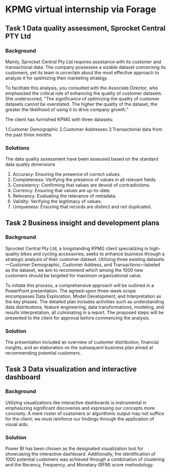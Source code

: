 # KPMG virtual internship via Forage

## Task 1 Data quality assessment, Sprocket Central PTY Ltd

### Background

Mainly, Sprocket Central Pty Ltd requires assistance with its customer and transactional data. The company possesses a sizable dataset concerning its customers, yet its team is uncertain about the most effective approach to analyze it for optimizing their marketing strategy.

To facilitate this analysis, you consulted with the Associate Director, who emphasized the critical role of enhancing the quality of customer datasets. She underscored, "The significance of optimizing the quality of customer datasets cannot be overstated. The higher the quality of the dataset, the greater the likelihood of using it to drive company growth."

The client has furnished KPMG with three datasets:

1.Customer Demographic
2.Customer Addresses
3.Transactional data from the past three months

### Solutions

The data quality assessment have been assessed based on the standard data quality dimensions
1. Accuracy: Ensuring the presence of correct values.
2. Completeness: Verifying the presence of values in all relevant fields.
3. Consistency: Confirming that values are devoid of contradictions.
4. Currency: Ensuring that values are up-to-date.
5. Relevancy: Evaluating the relevance of metadata.
6. Validity: Verifying the legitimacy of values.
7. Uniqueness: Ensuring that records are distinct and not duplicated.

## Task 2 Business insight and development plans

### Background

Sprocket Central Pty Ltd, a longstanding KPMG client specializing in high-quality bikes and cycling accessories, seeks to enhance business through a strategic analysis of their customer dataset. Utilizing three existing datasets—Customer Demographic, Customer Address, and Transactions—labeled as the dataset, we aim to recommend which among the 1000 new customers should be targeted for maximum organizational value.

To initiate this process, a comprehensive approach will be outlined in a PowerPoint presentation. The agreed-upon three-week scope encompasses Data Exploration, Model Development, and Interpretation as the key phases. The detailed plan includes activities such as understanding data distributions, feature engineering, data transformations, modeling, and results interpretation, all culminating in a report. The proposed steps will be presented to the client for approval before commencing the analysis.

### Solution

The presentation included an overview of customer distribution, financial insights, and an elaboration on the subsequent business plan aimed at recommending potential customers.

## Task 3 Data visualization and interactive dashboard

### Background

Utilizing visualizations like interactive dashboards is instrumental in emphasizing significant discoveries and expressing our concepts more concisely. A mere roster of customers or algorithmic output may not suffice for the client; we must reinforce our findings through the application of visual aids.

### Solution

Power BI has been chosen as the designated visualization tool for showcasing the interactive dashboard. Additionally, the identification of 1000 potential customers was achieved through a combination of clustering and the Recency, Frequency, and Monetary (RFM) score methodology.
